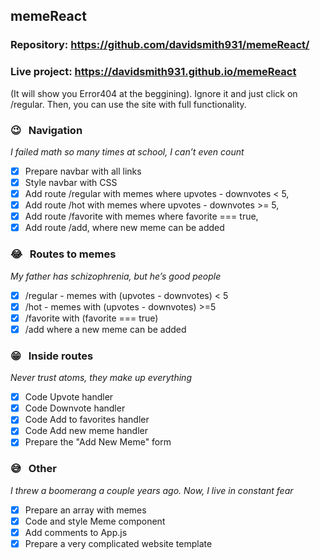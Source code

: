## memeReact

### Repository: https://github.com/davidsmith931/memeReact/
### Live project: https://davidsmith931.github.io/memeReact 
(It will show you Error404 at the beggining). Ignore it and just click on /regular. Then, you can use the site with full functionality.

### 😉 &nbsp; Navigation 

_I failed math so many times at school, I can’t even count_

- [X] Prepare navbar with all links
- [X] Style navbar with CSS
- [X] Add route /regular with memes where upvotes - downvotes < 5,
- [X] Add route /hot with memes where upvotes - downvotes >= 5,
- [X] Add route /favorite with memes where favorite === true,
- [X] Add route /add, where new meme can be added 

### 😂 &nbsp; Routes to memes
_My father has schizophrenia, but he’s good people_

- [X] /regular - memes with (upvotes - downvotes) < 5
- [X] /hot - memes with (upvotes - downvotes) >=5
- [X] /favorite with (favorite === true)
- [X] /add where a new meme can be added

### 😁 &nbsp; Inside routes
_Never trust atoms, they make up everything_

- [X] Code Upvote handler
- [X] Code Downvote handler
- [X] Code Add to favorites handler
- [X] Code Add new meme handler
- [X] Prepare the "Add New Meme" form

### 😅 &nbsp; Other
_I threw a boomerang a couple years ago. Now, I live in constant fear_

- [X] Prepare an array with memes
- [X] Code and style Meme component
- [X] Add comments to App.js
- [X] Prepare a very complicated website template

